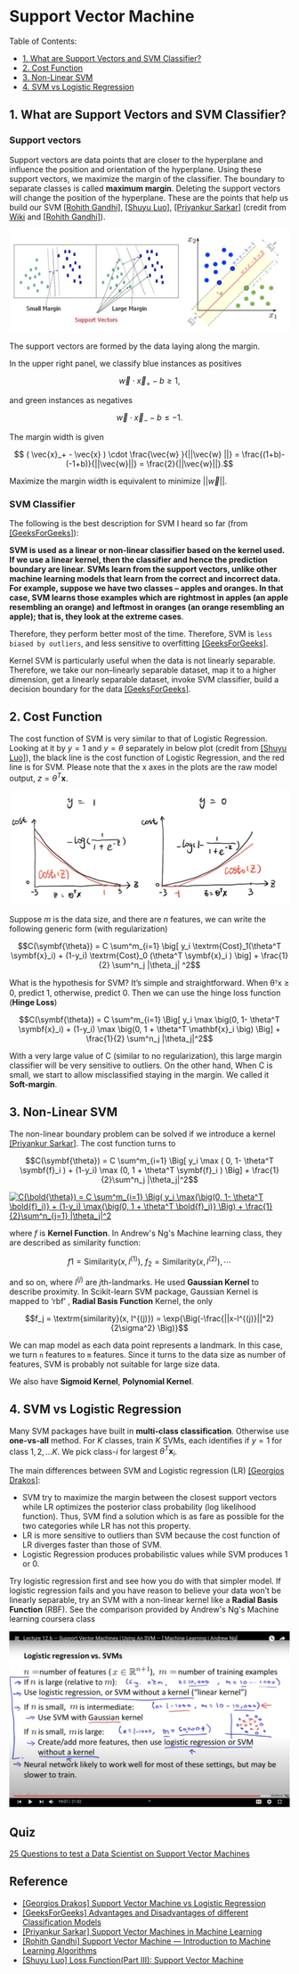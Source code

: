 
# Support Vector Machine

Table of Contents:

* [1. What are Support Vectors and SVM Classifier?](https://github.com/HsiangHung/Machine_Learning_Note/tree/master/Classification/Support%20Vector%20Machine#1-what-are-support-vectors-and-svm-classifier)
* [2. Cost Function](https://github.com/HsiangHung/Machine_Learning_Note/tree/master/Classification/Support%20Vector%20Machine#3-cost-function)
* [3. Non-Linear SVM](https://github.com/HsiangHung/Machine_Learning_Note/tree/master/Classification/Support%20Vector%20Machine#4-non-linear-svm)
* [4. SVM vs Logistic Regression](https://github.com/HsiangHung/Machine_Learning_Note/tree/master/Classification/Support%20Vector%20Machine#5-svm-vs-logistic-regression)



## 1. What are Support Vectors and SVM Classifier?

### Support vectors

Support vectors are data points that are closer to the hyperplane and influence the position and orientation of the hyperplane. Using these support vectors, we maximize the margin of the classifier. The boundary to separate classes is called **maximum margin**. Deleting the support vectors will change the position of the hyperplane. These are the points that help us build our SVM [[Rohith Gandhi]][Support Vector Machine — Introduction to Machine Learning Algorithms], [[Shuyu Luo]][Loss Function(Part III): Support Vector Machine], [[Priyankur Sarkar]][Support Vector Machines in Machine Learning]
(credit from [Wiki](https://en.wikipedia.org/wiki/Support-vector_machine) and [[Rohith Gandhi]][Support Vector Machine — Introduction to Machine Learning Algorithms]).


![support_vectors](images/support_vector.png)

The support vectors are formed by the data laying along the margin.

In the upper right panel, we classify blue instances as positives 

$$\vec{w}\cdot \vec{x}_{+} -b \geq 1,$$

and green instances as negatives 

$$\vec{w}\cdot \vec{x}_{-} -b \leq -1.$$


The margin width is given

$$ ( \vec{x}_+ - \vec{x} ) \cdot \frac{\vec{w} }{||\vec{w} ||} = \frac{(1+b)-(-1+b)}{||\vec{w}||} = \frac{2}{||\vec{w}||}.$$

Maximize the margin width is equivalent to minimize $||\vec{w}||$.

### SVM Classifier

The following is the best description for SVM I heard so far (from [[GeeksForGeeks]][Advantages and Disadvantages of different Classification Models]):


**SVM is used as a linear or non-linear classifier based on the kernel used. If we use a linear kernel, then the classifier and hence the prediction boundary are linear. SVMs **learn from the support vectors**, unlike other machine learning models that learn from the correct and incorrect data. For example, suppose we have two classes – apples and oranges. In that case, SVM learns those examples which are rightmost in apples (an apple resembling an orange) and leftmost in oranges (an orange resembling an apple); that is, they look at the extreme cases**.


Therefore, they perform better most of the time. Therefore, SVM is `less biased by outliers`, and less sensitive to overfitting [[GeeksForGeeks]][Advantages and Disadvantages of different Classification Models].

Kernel SVM is particularly useful when the data is not linearly separable. Therefore, we take our non–linearly separable dataset, map it to a higher dimension, get a linearly separable dataset, invoke SVM classifier, build a decision boundary for the data [[GeeksForGeeks]][Advantages and Disadvantages of different Classification Models].

## 2. Cost Function

The cost function of SVM is very similar to that of Logistic Regression. Looking at it by $y = 1$ and $y = \theta$ separately in below plot (credit from [[Shuyu Luo]][Loss Function(Part III): Support Vector Machine]), the black line is the cost function of Logistic Regression, and the red line is for SVM. Please note that the x axes in the plots are the raw model output, $z = \theta^T \mathbf{x}$. 

![cost_function](images/cost_function.png)

Suppose $m$ is the data size, and there are $n$ features, we can write the following generic form (with regularization)

$$C(\symbf{\theta}) = C \sum^m_{i=1} \big[ y_i \textrm{Cost}_1(\theta^T \symbf{x}_i) + (1-y_i) \textrm{Cost}_0 (\theta^T \symbf{x}_i ) \big] + \frac{1}{2} \sum^n_j |\theta_j| ^2$$

What is the hypothesis for SVM? It’s simple and straightforward. When θᵀx ≥ 0, predict 1, otherwise, predict 0. Then we can use the hinge loss function (**Hinge Loss**)

$$C(\symbf{\theta}) = C \sum^m_{i=1} \Big[ y_i \max \big(0, 1- \theta^T \symbf{x}_i)  + (1-y_i) \max \big(0, 1 + \theta^T \mathbf{x}_i \big)  \Big] + \frac{1}{2} \sum^n_j |\theta_j|^2$$

With a very large value of C (similar to no regularization), this large margin classifier will be very sensitive to outliers. On the other hand, When C is small, we start to allow misclassified staying in the margin. We called it **Soft-margin**.


## 3. Non-Linear SVM

The non-linear boundary problem can be solved if we introduce a kernel [[Priyankur Sarkar]][Support Vector Machines in Machine Learning]. The cost function turns to 

$$C(\symbf{\theta}) = C \sum^m_{i=1} \Big[ y_i \max ( 0, 1- \theta^T \symbf{f}_i )  + (1-y_i) \max (0, 1 + \theta^T \symbf{f}_i ) \Big] + \frac{1}{2}\sum^n_j |\theta_j|^2$$

<a href="https://www.codecogs.com/eqnedit.php?latex=C(\bold{\theta})&space;=&space;C&space;\sum^m_{i=1}&space;\Big(&space;y_i&space;\max{\big(0,&space;1-&space;\theta^T&space;\bold{f}_i)}&space;&plus;&space;(1-y_i)&space;\max{\big(0,&space;1&space;&plus;&space;\theta^T&space;\bold{f}_i)}&space;\Big)&space;&plus;&space;\frac{1}{2}\sum^n_{j=1}&space;|\theta_j|^2" target="_blank"><img src="https://latex.codecogs.com/gif.latex?C(\bold{\theta})&space;=&space;C&space;\sum^m_{i=1}&space;\Big(&space;y_i&space;\max{\big(0,&space;1-&space;\theta^T&space;\bold{f}_i)}&space;&plus;&space;(1-y_i)&space;\max{\big(0,&space;1&space;&plus;&space;\theta^T&space;\bold{f}_i)}&space;\Big)&space;&plus;&space;\frac{1}{2}\sum^n_{j=1}&space;|\theta_j|^2" title="C(\bold{\theta}) = C \sum^m_{i=1} \Big( y_i \max{\big(0, 1- \theta^T \bold{f}_i)} + (1-y_i) \max{\big(0, 1 + \theta^T \bold{f}_i)} \Big) + \frac{1}{2}\sum^n_{j=1} |\theta_j|^2" /></a>

where $f$ is **Kernel Function**. In Andrew's Ng's Machine learning class, they are described as similarity function: 

$$ f1 =  \textrm{Similarity}(x, l^{(1)}), \ f_2 = \textrm{Similarity}(x, l^{(2)}), \cdots$$ 

and so on, where $l^{(j)}$ are $j$th-landmarks. He used **Gaussian Kernel** to describe proximity. In Scikit-learn SVM package, Gaussian Kernel is mapped to ‘rbf’ , **Radial Basis Function** Kernel, the only

$$f_j = \textrm{similarity}(x, l^{(j)}) = \exp{\Big(-\frac{||x-l^{(j)}||^2}{2\sigma^2} \Big)}$$


We can map model as each data point represents a landmark. In this case, we turn `n` features to `m` features.
Since it turns to the data size as number of features, SVM is probably not suitable for large size data.

We also have **Sigmoid Kernel**, **Polynomial Kernel**.


## 4. SVM vs Logistic Regression

Many SVM packages have built in **multi-class classification**. Otherwise use **one-vs-all** method. For $K$ classes, train $K$ SVMs, each identifies if $y = 1$ for class ${1,2,...K}$. We pick class-$i$ for largest $\theta^T \mathbf{x}_i$.


The main differences between SVM and Logistic regression (LR) [[Georgios Drakos]][Support Vector Machine vs Logistic Regression]:

* SVM try to maximize the margin between the closest support vectors while LR optimizes the posterior class probability (log likelihood function). Thus, SVM find a solution which is as fare as possible for the two categories while LR has not this property.
* LR is more sensitive to outliers than SVM because the cost function of LR diverges faster than those of SVM.
* Logistic Regression produces probabilistic values while SVM produces 1 or 0.


Try logistic regression first and see how you do with that simpler model. If logistic regression fails and you have reason to believe your data won’t be linearly separable, try an SVM with a non-linear kernel like a **Radial Basis Function** (RBF). See the comparison provided by Andrew's Ng's Machine learning coursera class

![LR_vs_SVM](images/LR_vs_SVM.png)





## Quiz

[25 Questions to test a Data Scientist on Support Vector Machines](https://www.analyticsvidhya.com/blog/2017/10/svm-skilltest/)







## Reference

* [Support Vector Machine vs Logistic Regression]: https://www.knowledgehut.com/blog/data-science/support-vector-machines-in-machine-learning
[[Georgios Drakos] Support Vector Machine vs Logistic Regression](https://www.knowledgehut.com/blog/data-science/support-vector-machines-in-machine-learning)
* [Advantages and Disadvantages of different Classification Models]: https://www.geeksforgeeks.org/advantages-and-disadvantages-of-different-classification-models/
[[GeeksForGeeks] Advantages and Disadvantages of different Classification Models](https://www.geeksforgeeks.org/advantages-and-disadvantages-of-different-classification-models/)
* [Support Vector Machines in Machine Learning]: https://www.knowledgehut.com/blog/data-science/support-vector-machines-in-machine-learning
[[Priyankur Sarkar] Support Vector Machines in Machine Learning](https://www.knowledgehut.com/blog/data-science/support-vector-machines-in-machine-learning)
* [Support Vector Machine — Introduction to Machine Learning Algorithms]: https://towardsdatascience.com/support-vector-machine-introduction-to-machine-learning-algorithms-934a444fca47
[[Rohith Gandhi] Support Vector Machine — Introduction to Machine Learning Algorithms](https://towardsdatascience.com/support-vector-machine-introduction-to-machine-learning-algorithms-934a444fca47)
* [Loss Function(Part III): Support Vector Machine]: https://towardsdatascience.com/optimization-loss-function-under-the-hood-part-iii-5dff33fa015d
[[Shuyu Luo] Loss Function(Part III): Support Vector Machine](https://towardsdatascience.com/optimization-loss-function-under-the-hood-part-iii-5dff33fa015d)

